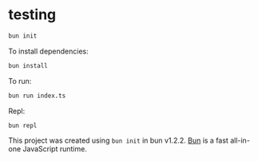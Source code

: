 # testing
```bash
bun init
```

To install dependencies:

```bash
bun install
```

To run:

```bash
bun run index.ts
```

Repl:

```bash
bun repl
```

This project was created using `bun init` in bun v1.2.2. [Bun](https://bun.sh) is a fast all-in-one JavaScript runtime.
